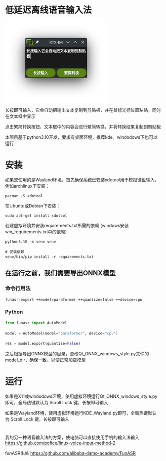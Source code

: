 # 低延迟离线语音输入法

![Demo webpage](demo.png)

长按即可输入，它会自动把输出文本复制到剪贴板，并在鼠标光标位置粘贴，同时在文本框中显示

点击繁简转换按钮，文本框中的内容会进行繁简转换，并将转换结果复制到剪贴板

本项目基于python3.10开发，要求有桌面环境，推荐kde。windodows下也可以运行

# 安装
如果您使用的是Wayland环境，首先确保系统已安装xdotool用于模拟键盘输入，例如archlinux下安装：
```shell
pacman -S xdotool
```
在Ubuntu或Debian下安装：
```shell
sudo apt-get install xdotool
```

创建虚拟环境并安装requirements.txt所需的依赖 (windows安装win_requirements.txt中的依赖)
```shell
python3.10 -m venv venv

# 安装依赖
venv/bin/pip install -r requirements.txt
```

## 在运行之前，我们需要导出ONNX模型

### 命令行用法
```shell
funasr-export ++model=paraformer ++quantize=false ++device=cpu
```

### Python
```python
from funasr import AutoModel

model = AutoModel(model="paraformer", device="cpu")

res = model.export(quantize=False)
```

之后根据导出ONNX模型的目录，更改Qt_ONNX_windows_style.py文件的model_dir，确保一致，以便正常加载模型

# 运行

如果是X11或windodows环境，使用虚拟环境运行Qt_ONNX_windows_style.py即可，全局热键默认为 Scroll Lock 键，长按即可输入

如果是Wayland环境，使用虚拟环境运行KDE_Wayland.py即可，全局热键默认为 Scroll Lock 键，长按即可输入

#

我的另一种语音输入法的方案，使电脑可以直接使用手机的输入法输入
https://github.com/pofice/linux-voice-input-method-2

funASR出处
https://github.com/alibaba-damo-academy/FunASR
